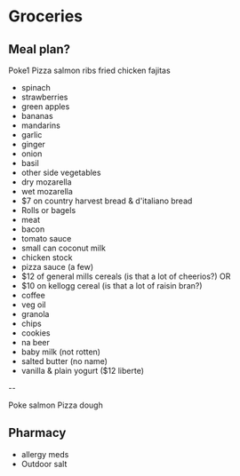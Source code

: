 
# Groceries

## Meal plan?

Poke1
Pizza
salmon
ribs
fried chicken
fajitas


- spinach
- strawberries
- green apples
- bananas
- mandarins
- garlic
- ginger
- onion
- basil
- other side vegetables
- dry mozarella
- wet mozarella
- $7 on country harvest bread & d'italiano bread
- Rolls or bagels
- meat
- bacon
- tomato sauce
- small can coconut milk
- chicken stock
- pizza sauce (a few)
- $12 of general mills cereals (is that a lot of cheerios?) OR
- $10 on kellogg cereal (is that a lot of raisin bran?)
- coffee
- veg oil
- granola
- chips
- cookies
- na beer
- baby milk (not rotten)
- salted butter (no name)
- vanilla & plain yogurt ($12 liberte)

--

Poke salmon
Pizza dough

## Pharmacy

- allergy meds
- Outdoor salt
